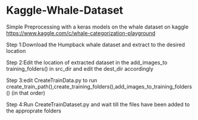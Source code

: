 # Kaggle-Whale-Dataset
Simple Preprocessing with a keras models on the whale dataset on kaggle https://www.kaggle.com/c/whale-categorization-playground

Step 1:Download the Humpback whale dataset and extract to the desired location


Step 2:Edit the location of extracted dataset in the add_images_to training_folders() in src_dir and edit the dest_dir accordingly


Step 3:edit CreateTrainData.py to run create_train_path(),create_training_folders(),add_images_to_training_folders() (in that order)


Step 4:Run CreateTrainDataset.py and wait till the files have been added to the approprate folders
